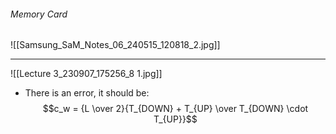 ###### Memory Card
![[Samsung_SaM_Notes_06_240515_120818_2.jpg]]

---
![[Lecture 3_230907_175256_8 1.jpg]]
- There is an error, it should be:$$c_w = {L \over 2}{T_{DOWN} + T_{UP} \over T_{DOWN} \cdot T_{UP}}$$
